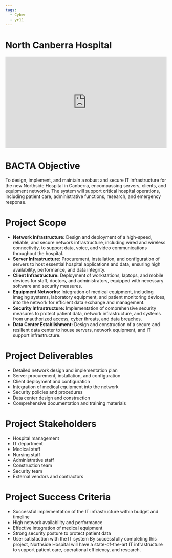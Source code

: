 ```yaml
---
tags:
  - Cyber
  - yr11
---
```

# North Canberra Hospital

<div style="padding:56.25% 0 0 0;position:relative;"><iframe src="https://player.vimeo.com/video/855260278?h=7af835311d&amp;badge=0&amp;autopause=0&amp;player_id=0&amp;app_id=58479" frameborder="0" allow="autoplay; fullscreen; picture-in-picture; clipboard-write" style="position:absolute;top:0;left:0;width:100%;height:100%;" title="ACT Health Northside Hospital Animation"></iframe></div><script src="https://player.vimeo.com/api/player.js"></script>

# BACTA Objective
To design, implement, and maintain a robust and secure IT infrastructure for the new Northside Hospital in Canberra, encompassing servers, clients, and equipment networks. The system will support critical hospital operations, including patient care, administrative functions, research, and emergency response.

# Project Scope
- **Network Infrastructure:** Design and deployment of a high-speed, reliable, and secure network infrastructure, including wired and wireless connectivity, to support data, voice, and video communications throughout the hospital.
- **Server Infrastructure:** Procurement, installation, and configuration of servers to host essential hospital applications and data, ensuring high availability, performance, and data integrity.
- **Client Infrastructure:** Deployment of workstations, laptops, and mobile devices for staff, doctors, and administrators, equipped with necessary software and security measures.
- **Equipment Networks:** Integration of medical equipment, including imaging systems, laboratory equipment, and patient monitoring devices, into the network for efficient data exchange and management.
- **Security Infrastructure:** Implementation of comprehensive security measures to protect patient data, network infrastructure, and systems from unauthorized access, cyber threats, and data breaches.
- **Data Center Establishment:** Design and construction of a secure and resilient data center to house servers, network equipment, and IT support infrastructure.

# Project Deliverables
- Detailed network design and implementation plan
- Server procurement, installation, and configuration
- Client deployment and configuration
- Integration of medical equipment into the network
- Security policies and procedures
- Data center design and construction
- Comprehensive documentation and training materials
# Project Stakeholders
- Hospital management
- IT department
- Medical staff
- Nursing staff
- Administrative staff
- Construction team
- Security team
- External vendors and contractors
# Project Success Criteria
- Successful implementation of the IT infrastructure within budget and timeline
- High network availability and performance
- Effective integration of medical equipment
- Strong security posture to protect patient data
- User satisfaction with the IT system
By successfully completing this project, Northside Hospital will have a state-of-the-art IT infrastructure to support patient care, operational efficiency, and research.